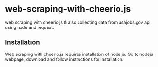 # web-scraping-with-cheerio.js
web scraping with cheerio.js &amp; also collecting data from usajobs.gov api using node and request.

## Installation
Web scraping with cheerio.js requires installation of node.js. Go to nodejs webpage, download and follow instructions for installation.
